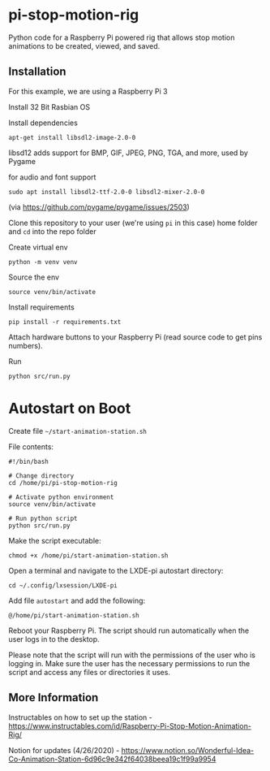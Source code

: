 # pi-stop-motion-rig

Python code for a Raspberry Pi powered rig that allows stop motion animations to be created, viewed, and saved.



## Installation

For this example, we are using a Raspberry Pi 3

Install 32 Bit Rasbian OS

Install dependencies

`apt-get install libsdl2-image-2.0-0`

libsd12 adds support for BMP, GIF, JPEG, PNG, TGA, and more, used by Pygame

for audio and font support

`sudo apt install libsdl2-ttf-2.0-0 libsdl2-mixer-2.0-0`

(via https://github.com/pygame/pygame/issues/2503)

Clone this repository to your user (we're using `pi` in this case) home folder and `cd` into the repo folder

Create virtual env 

`python -m venv venv`

Source the env

`source venv/bin/activate`

Install requirements

`pip install -r requirements.txt`

Attach hardware buttons to your Raspberry Pi (read source code to get pins numbers).

Run 

`python src/run.py` 





# Autostart on Boot

Create file `~/start-animation-station.sh`

File contents: 

```
#!/bin/bash

# Change directory
cd /home/pi/pi-stop-motion-rig

# Activate python environment
source venv/bin/activate

# Run python script
python src/run.py
```


Make the script executable:

```
chmod +x /home/pi/start-animation-station.sh
```


Open a terminal and navigate to the LXDE-pi autostart directory:

```
cd ~/.config/lxsession/LXDE-pi
```


Add file `autostart` and add the following:

```
@/home/pi/start-animation-station.sh
```


Reboot your Raspberry Pi. The script should run automatically when the user logs in to the desktop.

Please note that the script will run with the permissions of the user who is logging in. Make sure the user has the necessary permissions to run the script and access any files or directories it uses.


## More Information 

Instructables on how to set up the station - https://www.instructables.com/id/Raspberry-Pi-Stop-Motion-Animation-Rig/

Notion for updates (4/26/2020) - https://www.notion.so/Wonderful-Idea-Co-Animation-Station-6d96c9e342f64038beea19c1f99a9954
